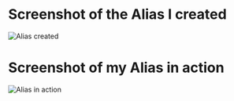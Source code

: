 # Screenshot of the Alias I created
![Alias created](https://user-images.githubusercontent.com/52785343/82573194-5fe0b280-9b7d-11ea-9374-4aeb53f3add2.PNG)

# Screenshot of my Alias in action
![Alias in action](https://user-images.githubusercontent.com/52785343/82573215-666f2a00-9b7d-11ea-89f4-5f9d7242b8e9.PNG)